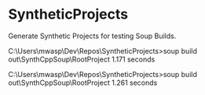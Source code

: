 # SyntheticProjects
Generate Synthetic Projects for testing Soup Builds.

C:\Users\mwasp\Dev\Repos\SyntheticProjects>soup build out\SynthCppSoup\RootProject
1.171 seconds

C:\Users\mwasp\Dev\Repos\SyntheticProjects>soup build out\SynthCppSoup\RootProject
1.261 seconds
